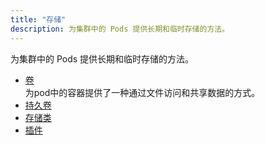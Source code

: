 ```yaml
---
title: "存储"
description: 为集群中的 Pods 提供长期和临时存储的方法。
---
```

为集群中的 Pods 提供长期和临时存储的方法。
* [卷](./卷.md) \
为pod中的容器提供了一种通过文件访问和共享数据的方式。 
* [持久卷](./持久卷.md)
* [存储类](./存储类.md)
* [插件](./plugin.md)
